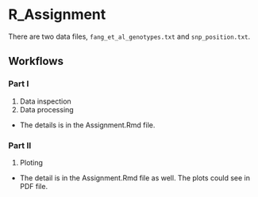 # R_Assignment

There are two data files, `fang_et_al_genotypes.txt` and `snp_position.txt`.
## Workflows
### Part I
1. Data inspection
2. Data processing
* The details is in the Assignment.Rmd file.
### Part II
1. Ploting
* The detail is in the Assignment.Rmd file as well. The plots could see in PDF file.

